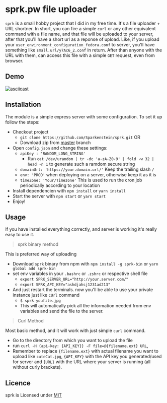# sprk.pw file uploader

`sprk` is a small hobby project that I did in my free time. It's a file uploader + URL shortner. In short, you can fire a simple `curl` or any other equivalent command with a file name, and that file will be uploaded to your server, after that you'll have a short url as a reponse of upload. Like, if you upload your `user_environment_configuration_fedora.conf` to server, you'll have something like `small.url/y7Ac6_2.conf` in return. After than anyone with the URL with them, can access this file with a simple `GET` request, even from browser. 

## Demo

[![asciicast](https://asciinema.org/a/0e4sjjrPoEMq9uu8FIYSdNwsD.svg)](https://asciinema.org/a/0e4sjjrPoEMq9uu8FIYSdNwsD)

## Installation

The module is a simple express server with some configuration. To set it up follow the steps:

  - Checkout project
    - `git clone https://github.com/Sparkenstein/sprk.git` OR
    - Download zip from [master](https://github.com/Sparkenstein/sprk/archive/master.zip) branch
  - Open `config.json` and change these settings:
    - `apiKey : 'RANDOM_LONG_STRING'`
        - Run `cat /dev/urandom | tr -dc 'a-zA-Z0-9' | fold -w 32 | head -n 1` to generate such a ramdom secure string
    - `domainUrl: 'https://your.domain.url/'` Keep the trailing slash `/`
    - `env: 'PROD'` when deploying on a server, otherwise keep it as it is
    - `timeZone: 'Your/Timezone'` This is used to run the cron job periodically according to your location
  - Install dependencien with `npm install` or `yarn install`
  - Start the server with `npm start` or `yarn start`
  - Enjoy!

## Usage
If you have installed everything correctly, and server is working it's really easy to use it.

> sprk binary method

This is preferred way of uploading
 - Download `sprk` binary from npm with `npm install -g sprk-bin` or `yarn global add sprk-bin`
 - set env variables in your `.bashrc` or `.zshrc` or respective shell file
   - `export SPRK_SERVER_URL="http://your.server.com/"`
   - `export SPRK_API_KEY="ashdjahsj1231ad213"`
 - And just restart the terminals. now you'll be able to use your private instance just like `cUrl` command
   - `$ sprk youfile.jpg`
   - This will automatically pick all the information needed from env variables and send the file to the server.


> Curl Method

Most basic method, and it will work with just simple `curl` command.
- Go to the directory from which you want to upload the file
- run `curl -H {api-key: {API_KEY}} -F file=@{filename.ext} URL`, 
- Remember to replace `{filename.ext}` with actual filename you want to upload like `cuteCat.jpg`, `{API_KEY}` with the API key you generated/used for server and `{URL}` with the URL where your server is running  (all without curly brackets). 


## Licence

sprk is Licensed under [MIT](https://github.com/Sparkenstein/sprk/blob/master/LICENSE)
